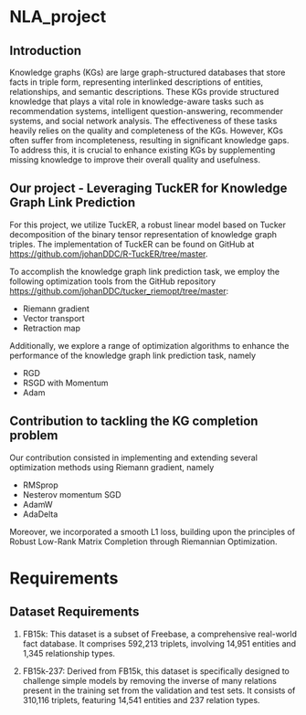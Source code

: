 # NLA_project

## Introduction 

Knowledge graphs (KGs) are large graph-structured databases that store facts in triple form, representing interlinked descriptions of entities, relationships, and semantic descriptions. These KGs provide structured knowledge that plays a vital role in knowledge-aware tasks such as recommendation systems, intelligent question-answering, recommender systems, and social network analysis. The effectiveness of these tasks heavily relies on the quality and completeness of the KGs. However, KGs often suffer from incompleteness, resulting in significant knowledge gaps. To address this, it is crucial to enhance existing KGs by supplementing missing knowledge to improve their overall quality and usefulness.

## Our project - Leveraging TuckER for Knowledge Graph Link Prediction

For this project, we utilize TuckER, a robust linear model based on Tucker decomposition of the binary tensor representation of knowledge graph triples. The implementation of TuckER can be found on GitHub at https://github.com/johanDDC/R-TuckER/tree/master. 

To accomplish the knowledge graph link prediction task, we employ the following optimization tools from the GitHub repository https://github.com/johanDDC/tucker_riemopt/tree/master:

- Riemann gradient
- Vector transport
- Retraction map

Additionally, we explore a range of optimization algorithms to enhance the performance of the knowledge graph link prediction task, namely 

- RGD
- RSGD with Momentum
- Adam

## Contribution to tackling the KG completion problem

Our contribution consisted in implementing and extending several optimization methods using Riemann gradient, namely

- RMSprop
- Nesterov momentum SGD
- AdamW
- AdaDelta

Moreover, we incorporated a smooth L1 loss, building upon the principles of Robust Low-Rank Matrix Completion through Riemannian Optimization. 


# Requirements 
## Dataset Requirements

1. FB15k: This dataset is a subset of Freebase, a comprehensive real-world fact database. It comprises 592,213 triplets, involving 14,951 entities and 1,345 relationship types.

2. FB15k-237: Derived from FB15k, this dataset is specifically designed to challenge simple models by removing the inverse of many relations present in the training set from the validation and test sets. It consists of 310,116 triplets, featuring 14,541 entities and 237 relation types.
